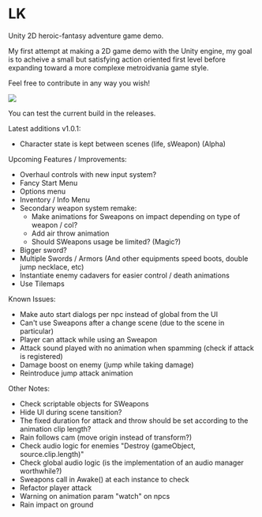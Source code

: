 # LK

Unity 2D heroic-fantasy adventure game demo.

My first attempt at making a 2D game demo with the Unity engine, my goal is to acheive a small but satisfying action oriented first level before expanding toward a more complexe metroidvania game style.

Feel free to contribute in any way you wish!

<img src="https://motheblackcat.github.io/assets/img/game.gif">

You can test the current build in the releases.

Latest additions v1.0.1:

- Character state is kept between scenes (life, sWeapon) (Alpha)

Upcoming Features / Improvements:

- Overhaul controls with new input system?
- Fancy Start Menu
- Options menu
- Inventory / Info Menu
- Secondary weapon system remake:
  - Make animations for Sweapons on impact depending on type of weapon / col?
  - Add air throw animation
  - Should SWeapons usage be limited? (Magic?)
- Bigger sword?
- Multiple Swords / Armors (And other equipments speed boots, double jump necklace, etc)
- Instantiate enemy cadavers for easier control / death animations
- Use Tilemaps

Known Issues:

- Make auto start dialogs per npc instead of global from the UI
- Can't use Sweapons after a change scene (due to the scene in particular)
- Player can attack while using an Sweapon
- Attack sound played with no animation when spamming (check if attack is registered)
- Damage boost on enemy (jump while taking damage)
- Reintroduce jump attack animation

Other Notes:

- Check scriptable objects for SWeapons
- Hide UI during scene tansition?
- The fixed duration for attack and throw should be set according to the animation clip length?
- Rain follows cam (move origin instead of transform?)
- Check audio logic for enemies "Destroy (gameObject, source.clip.length)"
- Check global audio logic (is the implementation of an audio manager worthwhile?)
- Sweapons call in Awake() at each instance to check
- Refactor player attack
- Warning on animation param "watch" on npcs
- Rain impact on ground
